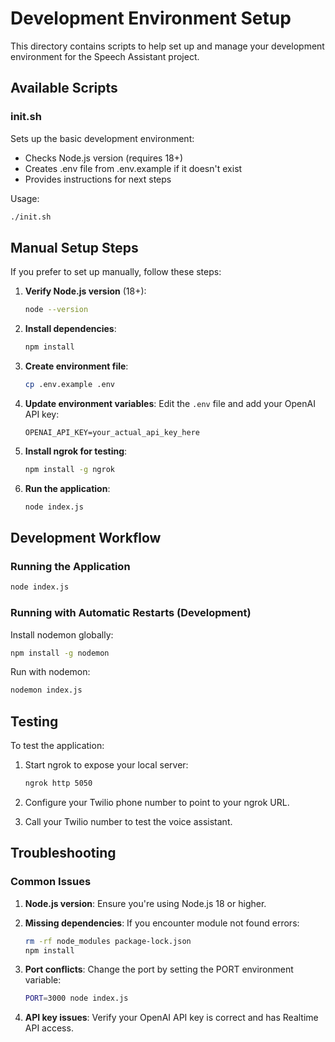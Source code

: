 # Development Environment Setup

This directory contains scripts to help set up and manage your development environment for the Speech Assistant project.

## Available Scripts

### init.sh
Sets up the basic development environment:
- Checks Node.js version (requires 18+)
- Creates .env file from .env.example if it doesn't exist
- Provides instructions for next steps

Usage:
```bash
./init.sh
```

## Manual Setup Steps

If you prefer to set up manually, follow these steps:

1. **Verify Node.js version** (18+):
   ```bash
   node --version
   ```

2. **Install dependencies**:
   ```bash
   npm install
   ```

3. **Create environment file**:
   ```bash
   cp .env.example .env
   ```

4. **Update environment variables**:
   Edit the `.env` file and add your OpenAI API key:
   ```
   OPENAI_API_KEY=your_actual_api_key_here
   ```

5. **Install ngrok for testing**:
   ```bash
   npm install -g ngrok
   ```

6. **Run the application**:
   ```bash
   node index.js
   ```

## Development Workflow

### Running the Application
```bash
node index.js
```

### Running with Automatic Restarts (Development)
Install nodemon globally:
```bash
npm install -g nodemon
```

Run with nodemon:
```bash
nodemon index.js
```

## Testing

To test the application:

1. Start ngrok to expose your local server:
   ```bash
   ngrok http 5050
   ```

2. Configure your Twilio phone number to point to your ngrok URL.

3. Call your Twilio number to test the voice assistant.

## Troubleshooting

### Common Issues

1. **Node.js version**: Ensure you're using Node.js 18 or higher.

2. **Missing dependencies**: If you encounter module not found errors:
   ```bash
   rm -rf node_modules package-lock.json
   npm install
   ```

3. **Port conflicts**: Change the port by setting the PORT environment variable:
   ```bash
   PORT=3000 node index.js
   ```

4. **API key issues**: Verify your OpenAI API key is correct and has Realtime API access.
